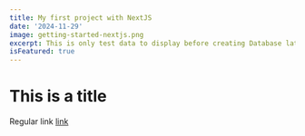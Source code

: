 ```yaml
---
title: My first project with NextJS
date: '2024-11-29'
image: getting-started-nextjs.png
excerpt: This is only test data to display before creating Database later.
isFeatured: true
---
```


# This is a title

Regular link [link](htttp://google.com)
